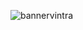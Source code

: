 ![bannervintra](https://user-images.githubusercontent.com/87918106/178127199-08e1340e-a2ed-4310-94ba-eec161abbf16.png)
